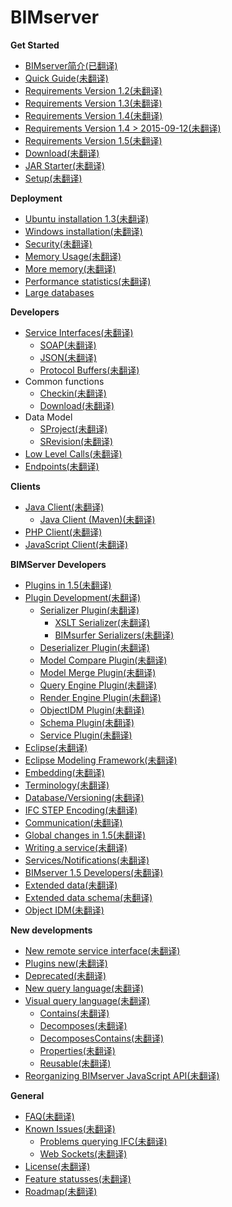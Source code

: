 BIMserver 
==================

**Get Started**
* [BIMserver简介(已翻译)](./BIMserver-Introduction.md)
* [Quick Guide(未翻译)](./Get-Started-Quick-Guide.md)
* [Requirements Version 1.2(未翻译)](./Requirements-1.2.md)
* [Requirements Version 1.3(未翻译)](./Requirements-1.3)
* [Requirements Version 1.4(未翻译)](https://github.com/opensourceBIM/BIMserver/wiki/Requirements-1.4)
* [Requirements Version 1.4 > 2015-09-12(未翻译)](https://github.com/opensourceBIM/BIMserver/wiki/Requirements-1.4---2015-09-12)
* [Requirements Version 1.5(未翻译)](https://github.com/opensourceBIM/BIMserver/wiki/Requirements-1.5)
* [Download(未翻译)](https://github.com/opensourceBIM/BIMserver/wiki/Download)
* [JAR Starter(未翻译)](https://github.com/opensourceBIM/BIMserver/wiki/JAR-Starter)
* [Setup(未翻译)](https://github.com/opensourceBIM/BIMserver/wiki/Setup)

**Deployment**
* [Ubuntu installation 1.3(未翻译)](https://github.com/opensourceBIM/BIMserver/wiki/Install-on-Ubuntu)
* [Windows installation(未翻译)](https://github.com/opensourceBIM/BIMserver/wiki/Tomcat-on-windows)
* [Security(未翻译)](https://github.com/opensourceBIM/BIMserver/wiki/Security)
* [Memory Usage(未翻译)](https://github.com/opensourceBIM/BIMserver/wiki/Memory-usage)
* [More memory(未翻译)](https://github.com/opensourceBIM/BIMserver/wiki/Memory-and-Java)
* [Performance statistics(未翻译)](https://github.com/opensourceBIM/BIMserver/wiki/Performance-statistics)
* [Large databases](https://github.com/opensourceBIM/BIMserver/wiki/Large-databases)

**Developers**
* [Service Interfaces(未翻译)](https://github.com/opensourceBIM/BIMserver/wiki/Service-Interfaces)
  * [SOAP(未翻译)](https://github.com/opensourceBIM/BIMserver/wiki/SOAP)
   * [JSON(未翻译)](https://github.com/opensourceBIM/BIMserver/wiki/JSON-API)
   * [Protocol Buffers(未翻译)](https://github.com/opensourceBIM/BIMserver/wiki/Protocol-Buffers)
* Common functions
  * [Checkin(未翻译)](https://github.com/opensourceBIM/BIMserver/wiki/Checkin)
  * [Download(未翻译)](https://github.com/opensourceBIM/BIMserver/wiki/Downloading-models)
* Data Model
  * [SProject(未翻译)](https://github.com/opensourceBIM/BIMserver/wiki/SProject)
  * [SRevision(未翻译)](https://github.com/opensourceBIM/BIMserver/wiki/SRevision)
* [Low Level Calls(未翻译)](https://github.com/opensourceBIM/BIMserver/wiki/Low-Level-Calls)
* [Endpoints(未翻译)](https://github.com/opensourceBIM/BIMserver/wiki/Endpoints)

**Clients**
* [Java Client(未翻译)](https://github.com/opensourceBIM/BIMserver/wiki/BimServerClient)
     * [Java Client (Maven)(未翻译)](https://github.com/opensourceBIM/BIMserver/wiki/BimServerClientMavenEclipse)
* [PHP Client(未翻译)](https://github.com/opensourceBIM/BIMserver/wiki/PHP-Client-Library)
* [JavaScript Client(未翻译)](https://github.com/opensourceBIM/BIMserver/wiki/JavaScriptClient)

**BIMServer Developers**
* [Plugins in 1.5(未翻译)](https://github.com/opensourceBIM/BIMserver/wiki/Plugins---new-style)
* [Plugin Development(未翻译)](https://github.com/opensourceBIM/BIMserver/wiki/Plugin-Development)
  * [Serializer Plugin(未翻译)](https://github.com/opensourceBIM/BIMserver/wiki/Serializer-Plugin)
    * [XSLT Serializer(未翻译)](https://github.com/opensourceBIM/BIMserver/wiki/XSLT-Serializer)
    * [BIMsurfer Serializers(未翻译)](https://github.com/opensourceBIM/BIMserver/wiki/BIMsurfer-Serializers)
  * [Deserializer Plugin(未翻译)](https://github.com/opensourceBIM/BIMserver/wiki/Deserializer-Plugin)
  * [Model Compare Plugin(未翻译)](https://github.com/opensourceBIM/BIMserver/wiki/Model-Compare-Plugin)
  * [Model Merge Plugin(未翻译)](https://github.com/opensourceBIM/BIMserver/wiki/Model-Merge-Plugin)
  * [Query Engine Plugin(未翻译)](https://github.com/opensourceBIM/BIMserver/wiki/Query-Engine-Plugin)
  * [Render Engine Plugin(未翻译)](https://github.com/opensourceBIM/BIMserver/wiki/Render-Engine-Plugin)
  * [ObjectIDM Plugin(未翻译)](https://github.com/opensourceBIM/BIMserver/wiki/ObjectIDM-Plugin)
  * [Schema Plugin(未翻译)](https://github.com/opensourceBIM/BIMserver/wiki/Schema-Plugin)
  * [Service Plugin(未翻译)](https://github.com/opensourceBIM/BIMserver/wiki/Service-Plugin)
* [Eclipse(未翻译)](https://github.com/opensourceBIM/BIMserver/wiki/Eclipse)
* [Eclipse Modeling Framework(未翻译)](https://github.com/opensourceBIM/BIMserver/wiki/Eclipse-Modeling-Framework)
* [Embedding(未翻译)](https://github.com/opensourceBIM/BIMserver/wiki/Embedding)
* [Terminology(未翻译)](https://github.com/opensourceBIM/BIMserver/wiki/Terminology)
* [Database/Versioning(未翻译)](https://github.com/opensourceBIM/BIMserver/wiki/Database---Versioning)
* [IFC STEP Encoding(未翻译)](https://github.com/opensourceBIM/BIMserver/wiki/IFC-STEP-Encoding)
* [Communication(未翻译)](https://github.com/opensourceBIM/BIMserver/wiki/Communication)
* [Global changes in 1.5(未翻译)](https://github.com/opensourceBIM/BIMserver/wiki/Global-changes-in-1.5)
* [Writing a service(未翻译)](https://github.com/opensourceBIM/BIMserver/wiki/Writing-a-service,-the-easy-way)
* [Services/Notifications(未翻译)](https://github.com/opensourceBIM/BIMserver/wiki/Services-Notifications)
* [BIMserver 1.5 Developers(未翻译)](https://github.com/opensourceBIM/BIMserver/wiki/BIMserver-1.5---Developers)
* [Extended data(未翻译)](https://github.com/opensourceBIM/BIMserver/wiki/Extended-Data)
* [Extended data schema(未翻译)](https://github.com/opensourceBIM/BIMserver/wiki/Extended-Data-Schema)
* [Object IDM(未翻译)](https://github.com/opensourceBIM/BIMserver/wiki/Object-IDMs)

**New developments**
* [New remote service interface(未翻译)](https://github.com/opensourceBIM/BIMserver/wiki/New-remote-service-interface)
* [Plugins new(未翻译)](https://github.com/opensourceBIM/BIMserver/wiki/Plugins---New)
* [Deprecated(未翻译)](https://github.com/opensourceBIM/BIMserver/wiki/Deprecated)
* [New query language(未翻译)](https://github.com/opensourceBIM/BIMserver/wiki/New-query-langage)
* [Visual query language(未翻译)](https://github.com/opensourceBIM/BIMserver/wiki/Visual-query-language)
  * [Contains(未翻译)](https://github.com/opensourceBIM/BIMserver/wiki/Reusable-query-%22Contains%22)
  * [Decomposes(未翻译)](https://github.com/opensourceBIM/BIMserver/wiki/Reusable-query-%22Decomposes%22)
  * [DecomposesContains(未翻译)](https://github.com/opensourceBIM/BIMserver/wiki/Reusable-query-%22DecomposesContains%22)
  * [Properties(未翻译)](https://github.com/opensourceBIM/BIMserver/wiki/Reusable-query-%22Properties%22)
  * [Reusable(未翻译)](https://github.com/opensourceBIM/BIMserver/wiki/Reusable-query-blocks)
* [Reorganizing BIMserver JavaScript API(未翻译)](https://github.com/opensourceBIM/BIMserver/wiki/Reorganizing-bimserverapi.js)

**General**
* [FAQ(未翻译)](https://github.com/opensourceBIM/BIMserver/wiki/FAQ)
* [Known Issues(未翻译)](https://github.com/opensourceBIM/BIMserver/wiki/Known-Issues)
  * [Problems querying IFC(未翻译)](https://github.com/opensourceBIM/BIMserver/wiki/Problems-with-querying-IFC)
  * [Web Sockets(未翻译)](https://github.com/opensourceBIM/BIMserver/wiki/Web-socket-error)
* [License(未翻译)](https://github.com/opensourceBIM/BIMserver/wiki/License)
* [Feature statusses(未翻译)](https://github.com/opensourceBIM/BIMserver/wiki/Feature-statusses)
* [Roadmap(未翻译)](https://github.com/opensourceBIM/BIMserver/wiki/Roadmap)

